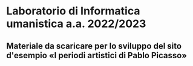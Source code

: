 # Laboratorio di Informatica umanistica a.a. 2022/2023
## Materiale da scaricare per lo sviluppo del sito d'esempio «I periodi artistici di Pablo Picasso»
